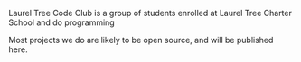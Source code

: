 Laurel Tree Code Club is a group of students enrolled at Laurel Tree Charter School and do programming

Most projects we do are likely to be open source, and will be published here.
